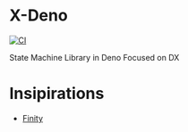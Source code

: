 # X-Deno

[![CI](https://github.com/makuzaverite/X-Deno/actions/workflows/ci.yml/badge.svg)](https://github.com/makuzaverite/X-Deno/actions/workflows/ci.yml)

State Machine Library in Deno Focused on DX

# Insipirations

- [Finity](https://github.com/nickuraltsev/finity)
